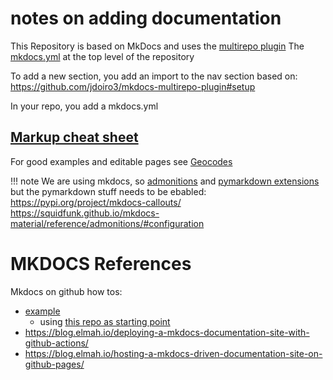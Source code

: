 # notes on adding documentation

This Repository is based on MkDocs and uses the [multirepo plugin](https://github.com/jdoiro3/mkdocs-multirepo-plugin)
The [mkdocs.yml](https://github.com/earthcube/geocodes_documentation/blob/main/mkdocs.yml) at the top level of the repository

To add a new section, you add an import to the nav section based on: https://github.com/jdoiro3/mkdocs-multirepo-plugin#setup

In your repo, you add a mkdocs.yml

## [Markup cheat sheet ](https://yakworks.github.io/docmark/cheat-sheet/)

For good examples and editable pages see [Geocodes](https://earthcube.github.io/geocodes)


!!! note 
    We are using mkdocs, so [admonitions](https://pypi.org/project/mkdocs-callouts/)
    and [pymarkdown extensions](https://python-markdown.github.io/extensions/)
    but the pymarkdown stuff needs to be ebabled: https://pypi.org/project/mkdocs-callouts/
https://squidfunk.github.io/mkdocs-material/reference/admonitions/#configuration

# MKDOCS References


Mkdocs on github how tos:

* [example](https://multirepo-docs.github.io/root-docs/developers/contributing/)
    * using [this repo as starting point](https://github.com/multirepo-docs/root-docs)
* https://blog.elmah.io/deploying-a-mkdocs-documentation-site-with-github-actions/
* https://blog.elmah.io/hosting-a-mkdocs-driven-documentation-site-on-github-pages/
